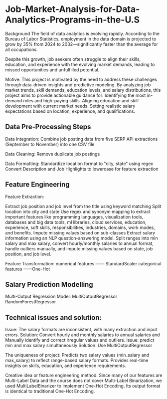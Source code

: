 # Job-Market-Analysis-for-Data-Analytics-Programs-in-the-U.S

Background
The field of data analytics is evolving rapidly. According to the Bureau of Labor Statistics, employment in the data domain is projected to grow by 35% from 2024 to 2032—significantly faster than the average for all occupations. 

Despite this growth, job seekers often struggle to align their skills, education, and experience with the evolving market demands, leading to missed opportunities and unfulfilled potential.

Motive:
This project is motivated by the need to address these challenges through data-driven insights and predictive modeling. By analyzing job market trends, skill demands, education levels, and salary distributions, this project aims to provide actionable guidance for:
Identifying the most in-demand roles and high-paying skills.
Aligning education and skill development with current market needs.
Setting realistic salary expectations based on location, experience, and qualifications.

## Data Pre-Processing Steps

Data Integration: 
Combine job posting data from five SERP API extractions (September to November) into one CSV file

Data Cleaning: 
Remove duplicate job postings

Data Formatting:
Standardize location format to "city, state" using regex
Convert Description and Job Highlights to lowercase for feature extraction

## Feature Engineering

Feature Extraction:

Extract job position and job level from the title using keyword matching
Split location into city and state
Use regex and synonym mapping to extract important features like programming languages, visualization tools, databases and big data tools, ml libraries, cloud services, education, experience, soft skills, responsibilities, industries, domains, work modes, and benefits. Impute missing values based on sub-classes
Extract salary information using an NLP question-answering model. Split ranges into min salary and max salary, convert hourly/monthly salaries to annual format, handle outliers manually, and impute missing values based on state, job position, and job level.

Feature Transformation:
numerical features —— StandardScaler
categorical features ——One-Hot 

## Salary Prediction Modelling
Multi-Output Regression Model:
MultiOutputRegressor
RandomForestRegressor

## Technical issues and solution:
Issue: The salary formats are inconsistent, with many extraction and input errors.
Solution: Convert hourly and monthly salaries to annual salaries and Manually identify and correct irregular values and outliers.
Issue: predict min and max salary simultaneously
Solution: Use MultiOutputRegressor

The uniqueness of project:
 Predicts two salary values (min_salary and max_salary) to reflect range-based salary formats.
Provides real-time insights on skills, education, and experience requirements.

Creative idea or feature engineering method:
Since many of our features are Multi-Label Data and the course does not cover Multi-Label Binarization, we used MultiLabelBinarizer to implement One-Hot Encoding. Its output format is identical to traditional One-Hot Encoding.

